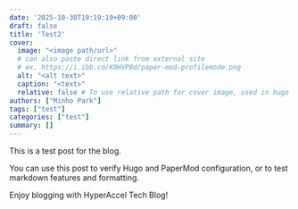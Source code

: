 ```yaml
---
date: '2025-10-30T19:19:19+09:00'
draft: false
title: 'Test2'
cover:
  image: "<image path/url>"
  # can also paste direct link from external site
  # ex. https://i.ibb.co/K0HVPBd/paper-mod-profilemode.png
  alt: "<alt text>"
  caption: "<text>"
  relative: false # To use relative path for cover image, used in hugo Page-bundles
authors: ["Minho Park"]
tags: ["test"]
categories: ["test"]
summary: []
---
```


This is a test post for the blog.

You can use this post to verify Hugo and PaperMod configuration,
or to test markdown features and formatting.

Enjoy blogging with HyperAccel Tech Blog!
